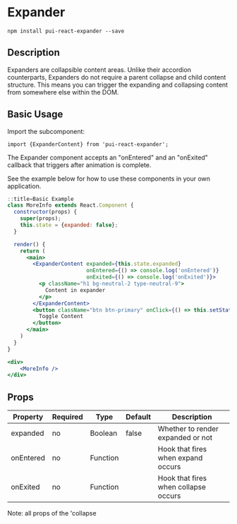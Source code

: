 # Expander

`npm install pui-react-expander --save`

## Description
Expanders are collapsible content areas. Unlike their accordion counterparts, Expanders do not require a
parent collapse and child content structure. This means you can trigger the expanding and collapsing content from somewhere
else within the DOM.

## Basic Usage
Import the subcomponent:

```
import {ExpanderContent} from 'pui-react-expander';
```

The Expander component accepts an "onEntered" and an "onExited" callback that triggers after animation is complete.

See the example below for how to use these components in your own application.


```jsx
::title=Basic Example
class MoreInfo extends React.Component {
  constructor(props) {
    super(props);
    this.state = {expanded: false};
  }

  render() {
    return (
      <main>
        <ExpanderContent expanded={this.state.expanded}
                         onEntered={() => console.log('onEntered')}
                         onExited={() => console.log('onExited')}>
          <p className="h1 bg-neutral-2 type-neutral-9">
            Content in expander
          </p>
        </ExpanderContent>
        <button className="btn btn-primary" onClick={() => this.setState({expanded: !this.state.expanded})}>
          Toggle Content
        </button> 
      </main>
    )
  }
}

<div>
    <MoreInfo />
</div>
```

## Props

Property | Required | Type | Default | Description
---------|----------|------|---------|------------
expanded  | no | Boolean   | false | Whether to render expanded or not
onEntered | no | Function  |       | Hook that fires when expand occurs
onExited  | no | Function  |       | Hook that fires when collapse occurs

Note: all props of the 'collapse
